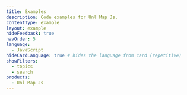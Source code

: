```yaml
---
title: Examples
description: Code examples for Unl Map Js.
contentType: example
layout: example
hideFeedback: true
navOrder: 5
language:
  - JavaScript
hideCardLanguage: true # hides the language from card (repetitive)
showFilters:
  - topics
  - search
products:
  - Unl Map Js
---
```

